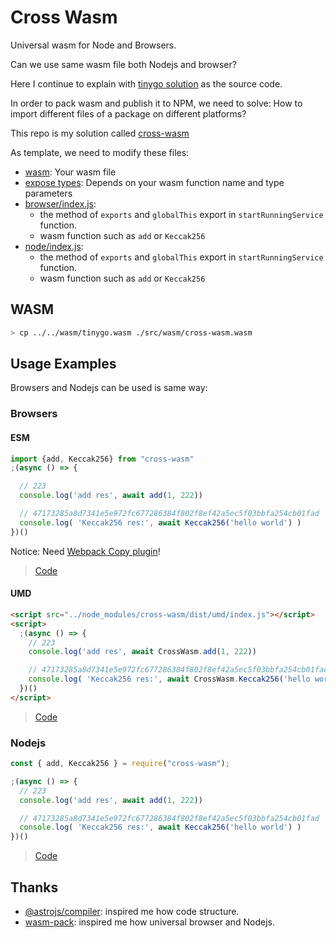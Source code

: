 # Cross Wasm
Universal wasm for Node and Browsers.

Can we use same wasm file both Nodejs and browser?

Here I continue to explain with [tinygo solution](../../solutions/tinygo/README.md) as the source code.

In order to pack wasm and publish it to NPM, we need to solve: How to import different files of a package on different platforms?

This repo is my solution called [cross-wasm](https://github.com/riskers/js-exec-go-wasm/blob/main/packages/cross-wasm/README.md)

As template, we need to modify these files:
* [wasm](./src/wasm/cross-wasm.wasm): Your wasm file
* [expose types](./types/expose.d.ts): Depends on your wasm function name and type parameters
* [browser/index.js](./src/browser/index.js):
  * the method of `exports` and `globalThis` export in `startRunningService` function.
  * wasm function such as `add` or `Keccak256`
* [node/index.js](./src/node/index.js):
  * the method of `exports` and `globalThis` export in `startRunningService` function.
  * wasm function such as `add` or `Keccak256`

## WASM

```bash
> cp ../../wasm/tinygo.wasm ./src/wasm/cross-wasm.wasm
```

## Usage Examples

Browsers and Nodejs can be used is same way:

### Browsers

#### ESM

```js
import {add, Keccak256} from "cross-wasm"
;(async () => {

  // 223
  console.log('add res', await add(1, 222))

  // 47173285a8d7341e5e972fc677286384f802f8ef42a5ec5f03bbfa254cb01fad
  console.log( 'Keccak256 res:', await Keccak256('hello world') )
})()
```

Notice: Need [Webpack Copy plugin](https://github.com/riskers/js-exec-go-wasm/blob/main/cross-examples/browser-using-wasm/webpack.config.js#L45-L51)!

> [Code](../../cross-examples/browser-using-wasm/README.md)

#### UMD

```html
<script src="../node_modules/cross-wasm/dist/umd/index.js"></script>
<script>
  ;(async () => {
    // 223
    console.log('add res', await CrossWasm.add(1, 222))

    // 47173285a8d7341e5e972fc677286384f802f8ef42a5ec5f03bbfa254cb01fad
    console.log( 'Keccak256 res:', await CrossWasm.Keccak256('hello world') )
  })()
</script>
```

> [Code](../../cross-examples/browser-using-wasm/html/umd.html)

### Nodejs

```js
const { add, Keccak256 } = require("cross-wasm");

;(async () => {
  // 223
  console.log('add res', await add(1, 222))

  // 47173285a8d7341e5e972fc677286384f802f8ef42a5ec5f03bbfa254cb01fad
  console.log( 'Keccak256 res:', await Keccak256('hello world') )
})()
```

> [Code](../../cross-examples/nodejs-using-wasm/README.md)

## Thanks

* [@astrojs/compiler](https://github.com/withastro/compiler/tree/main): inspired me how code structure.
* [wasm-pack](https://github.com/rustwasm/wasm-pack): inspired me how universal browser and Nodejs.
